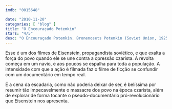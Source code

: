 ```yaml
---
imdb: "0015648"

date: "2010-11-20"
categories: [ "blog" ]
title: "O Encouraçado Potemkin"
stars: "4/5"
desc: "O Encouraçado Potemkin. Bronenosets Potemkin (Soviet Union, 1925). Dirigido por Sergei M. Eisenstein. Escrito por Nina Agadzhanova, Nikolai Aseyev, Sergei M. Eisenstein, Sergei Tretyakov. Com Aleksandr Antonov, Vladimir Barsky, Grigori Aleksandrov, Ivan Bobrov, Mikhail Gomorov, Aleksandr Levshin, N. Poltavtseva, Konstantin Feldman, Prokopenko."
---
```

Esse é um dos filmes de Eisenstein, propagandista soviético, e que exalta a força do povo quando ele se une contra a opressão czarista. A revolta começa em um navio, e aos poucos se espalha para toda a população. A intensidade com que a ação é filmada faz o filme de ficção se confundir com um documentário em tempo real.

E a cena da escadaria, como não poderia deixar de ser, é belíssima por resumir tão impecavelmente o massacre dos povo na época czarista, além de explorar de forma tocante o pseudo-documentário pró-revolucionário que Eisenstein nos apresenta.
